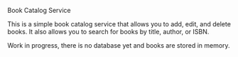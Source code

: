 Book Catalog Service

This is a simple book catalog service that allows you to add, edit, and delete books. It also allows you to search for books by title, author, or ISBN.

Work in progress, there is no database yet and books are stored in memory.